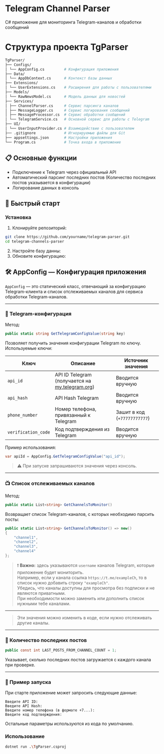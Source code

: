 # Telegram Channel Parser

C# приложение для мониторинга Telegram-каналов и обработки сообщений

# Структура проекта TgParser
```bash
TgParser/
├── Configs/
│ └── AppConfig.cs         # Конфигурация приложения
├── Data/
│ └── AppDbContext.cs      # Контекст базы данных
├── Extensions/
│ └── UserExtensions.cs    # Расширения для работы с пользователями
├── Models/
│ └── RawNewsModel.cs      # Модель данных для новостей
├── Services/
│ ├── ChannelParser.cs     # Сервис парсинга каналов
│ ├── MessageLogger.cs     # Сервис логирования сообщений
│ ├── MessageProcessor.cs  # Сервис обработки сообщений
│ └── TelegramService.cs   # Основной сервис для работы с Telegram
├── UI/
│ └── UserInputProvider.cs # Взаимодействие с пользователем
├── .gitignore             # Игнорируемые файлы для Git
├── appsettings.json       # Настройки приложения
└── Program.cs             # Точка входа в приложение
```

## 📋 Основные функции
- Подключение к Telegram через официальный API
- Автоматический парсинг последних постов (Количество последних постов указывается в конфигурации)
- Логирование данных в консоль

## 🚀 Быстрый старт

### Установка
1. Клонируйте репозиторий:
```bash
git clone https://github.com/yourname/telegram-parser.git
cd telegram-channels-parser
```

2. Настройте базу данны:
3. Обновите конфигурацию:
## 🛠 AppConfig — Конфигурация приложения

`AppConfig` — это статический класс, отвечающий за конфигурацию Telegram-клиента и список отслеживаемых каналов для сервиса обработки Telegram-каналов.

---

### 🔑 Telegram-конфигурация

Метод:

```csharp
public static string GetTelegramConfigValue(string key)
```

Позволяет получить значения конфигурации Telegram по ключу. Используемые ключи:

| Ключ               | Описание                                      | Источник значения        |
|--------------------|-----------------------------------------------|---------------------------|
| `api_id`           | API ID Telegram (получается на [my.telegram.org](https://my.telegram.org)) | Вводится вручную         |
| `api_hash`         | API Hash Telegram                             | Вводится вручную         |
| `phone_number`     | Номер телефона, привязанный к Telegram        | Зашит в код (`+77777777777`) |
| `verification_code`| Код подтверждения из Telegram                 | Вводится вручную         |

Пример использования:

```csharp
var apiId = AppConfig.GetTelegramConfigValue("api_id");
```

> ⚠️ При запуске запрашиваются значения через консоль.

---

### 📺 Список отслеживаемых каналов

Метод:

```csharp
public static List<string> GetChannelsToMonitor()
```

Возвращает список Telegram-каналов, с которых необходимо парсить посты:

```csharp
public static List<string> GetChannelsToMonitor() => new()
{
    "channel1",
    "channel2",
    "channel3",
    "channel4"
};
```

> ❗ **Важно:** здесь указываются `username` каналов Telegram, которые приложение будет мониторить.  
> Например, если у канала ссылка `https://t.me/exampleCh`, то в список нужно добавить строку `"exampleCh"`.  
> Убедись, что каналы доступны для просмотра без подписки и не являются приватными.  
> При необходимости можно заменить или дополнить список нужными тебе каналами.

---

> Эти значения можно изменить в коде, если нужно отслеживать другие каналы.

---

### 📄 Количество последних постов

```csharp
public const int LAST_POSTS_FROM_CHANNEL_COUNT = 1;
```

Указывает, сколько последних постов загружается с каждого канала при проверке.

---

### 🧪 Пример запуска

При старте приложение может запросить следующие данные:

```
Введите API ID:
Введите API Hash:
Введите номер телефона (в формате +7...):
Введите код подтверждения:

```

Остальные параметры используются из кода по умолчанию.

### Использование
```bash
dotnet run .\TgParser.csproj
```
